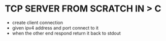 # TCP SERVER FROM SCRATCH IN > C
- create client connection
- given ipv4 address and port connect to it 
- when the other end respond return it back to stdout

